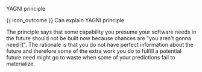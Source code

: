 <span id="title">YAGNI principle</span>

<span id="prereqs"></span>

<span id="outcomes">{{ icon_outcome }} Can explain YAGNI principle</span>

<div id="body">

<box type="definition" seamless>
<include src="../../common/definitions.md#def-yagni-principle" inline />
</box>

The principle says that some capability you presume your software needs in the future should not be built now because chances are "you aren't gonna need it". The rationale is that you do not have perfect information about the future and therefore some of the extra work you do to fulfill a potential future need might go to waste when some of your predictions fail to materialize.

</div>

<div id="extras">

<include src="resources.md" />

</div>
